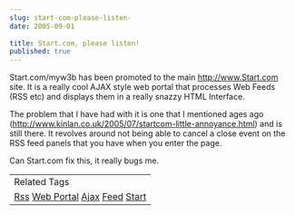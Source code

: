 ```yaml
---
slug: start-com-please-listen-
date: 2005-09-01
 
title: Start.com, please listen!
published: true
---
```

Start.com/myw3b has been promoted to the main <a href="http://www.Start.com">http://www.Start.com</a> site.  It is a really cool AJAX style web portal that processes Web Feeds (RSS etc) and displays them in a really snazzy HTML Interface.<p />The problem that I have had with it is one that I mentioned ages ago (<a href="http://www.kinlan.co.uk/2005/07/startcom-little-annoyance.html">http://www.kinlan.co.uk/2005/07/startcom-little-annoyance.html</a>) and is still there.  It revolves around not being able to cancel a close event on the RSS feed panels that you have when you enter the page.<p />Can Start.com fix this, it really bugs me.<p /><table class="TechnoratiHead TagHeader">
<tr><td>Related Tags</td></tr>
<tr class="Technorati"><td>
<a href="https://paul.kinlan.me/tags/Rss" class="Tag" rel="tag">Rss</a> <a href="https://paul.kinlan.me/tags/Web%20Portal" class="Tag" rel="tag">Web Portal</a> <a href="https://paul.kinlan.me/tags/Ajax" class="Tag" rel="tag">Ajax</a> <a href="https://paul.kinlan.me/tags/Feed" class="Tag" rel="tag">Feed</a> <a href="https://paul.kinlan.me/tags/Start" class="Tag" rel="tag">Start</a>
</td></tr>
</table>

